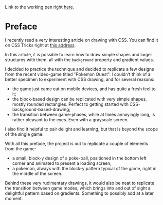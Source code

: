 Link to the working pen right [here](https://codepen.io/borntofrappe/full/QxZPQZ/).

# Preface 

I recently read a very interesting article on drawing with CSS. You can find it on CSS Tricks right at [this address](https://css-tricks.com/drawing-images-with-css-gradients/).

In this article, it is possible to learn how to draw simple shapes and larger structures with them, all with the `background` property and gradient values.

I decided to practice the technique and decided to replicate a few designs from the recent video-game titled "Pokemon Quest". I couldn't think of a better specimen to experiment with CSS drawing, and for several reasons:

- the game just came out on mobile devices, and has quite a fresh feel to it;
- the block-based design can be replicated with very simple shapes, mostly rounded rectangles. Perfect to getting started with CSS-background-based-drawing;
- the transition between game-phases, while at times annoyingly long, is rather pleasant to the eyes. Even with a grayscale screen.

I also find it helpful to pair delight and learning, but that is beyond the scope of the single game.

With all this preface, the project is out to replicate a couple of elements from the game:

- a small, block-y design of a poke-ball, positioned in the bottom left corner and animated to present a loading screen;
- a pokemon, always with the block-y pattern typical of the game, right in the middle of the screen.

Behind these very rudimentary drawings, it would also be neat to replicate the transition between game modes, which brings into and out of sight a delightful pattern based on gradients. Something to possibly add at a later moment.